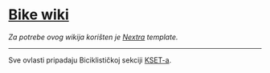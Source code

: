 # [Bike wiki](https://bike-wiki.vercel.app)

_Za potrebe ovog wikija korišten je [Nextra](https://github.com/shuding/nextra) template._

---

Sve ovlasti pripadaju Biciklističkoj sekciji [KSET-a](https://www.kset.org).